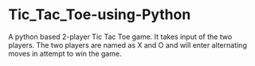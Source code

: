 # Tic_Tac_Toe-using-Python
A python based 2-player Tic Tac Toe game. It takes input of the two players. The two players are named as X and O and will enter alternating moves in attempt to win the game.
